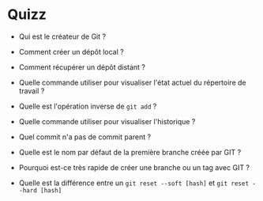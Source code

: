 # Quizz

* Qui est le créateur de Git ?


* Comment créer un dépôt local ?
	

* Comment récupérer un dépôt distant ?


* Quelle commande utiliser pour visualiser l'état actuel du répertoire de travail ?


* Quelle est l'opération inverse de `git add` ?


* Quelle commande utiliser pour visualiser l'historique ?
	

* Quel commit n'a pas de commit parent ?
	

* Quelle est le nom par défaut de la première branche créée par GIT ?
	

 * Pourquoi est-ce très rapide de créer une branche ou un tag avec GIT ?


* Quelle est la différence entre un `git reset --soft [hash]` et `git reset --hard [hash]`




